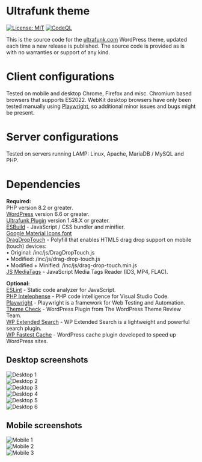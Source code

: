 # **Ultrafunk theme**

[![License: MIT](https://img.shields.io/badge/License-MIT-yellow.svg)](https://opensource.org/licenses/MIT)
[![CodeQL](https://github.com/ultrafunk/ultrafunk-theme/workflows/CodeQL/badge.svg)](https://github.com/ultrafunk/ultrafunk-theme/actions/workflows/codeql-analysis.yml)

This is the source code for the [ultrafunk.com](https://ultrafunk.com) WordPress theme, updated each time a new release is published.
The source code is provided as is with no warranties or support of any kind.

# Client configurations
Tested on mobile and desktop Chrome, Firefox and misc. Chromium based browsers that supports ES2022.
WebKit desktop browsers have only been tested manually using [Playwright](https://github.com/microsoft/playwright),
so additional minor issues and bugs might be present.

# Server configurations
Tested on servers running LAMP: Linux, Apache, MariaDB / MySQL and PHP.

# Dependencies  
**Required:**  
PHP version 8.2 or greater.  
[WordPress](https://wordpress.org/download/) version 6.6 or greater.  
[Ultrafunk Plugin](https://github.com/ultrafunk/ultrafunk-plugin/) version 1.48.X or greater.  
[ESBuild](https://github.com/evanw/esbuild/) - JavaScript / CSS bundler and minifier.  
[Google Material Icons font](https://fonts.google.com/icons)  
[DragDropTouch](https://github.com/Bernardo-Castilho/dragdroptouch) - Polyfill that enables HTML5 drag drop support on mobile (touch) devices:  
  • Original: /inc/js/DragDropTouch.js  
  • Modified: /inc/js/drag-drop-touch.js  
  • Modified + Minified: /inc/js/drag-drop-touch.min.js  
[JS MediaTags](https://github.com/aadsm/jsmediatags) - JavaScript Media Tags Reader (ID3, MP4, FLAC).  

**Optional:**  
[ESLint](https://eslint.org/) - Static code analyzer for JavaScript.  
[PHP Intelephense](https://intelephense.com/) - PHP code intelligence for Visual Studio Code.  
[Playwright](https://github.com/microsoft/playwright/) - Playwright is a framework for Web Testing and Automation.  
[Theme Check](https://wordpress.org/plugins/theme-check/) - WordPress Plugin from The WordPress Theme Review Team.  
[WP Extended Search](https://wordpress.org/plugins/wp-extended-search/) - WP Extended Search is a lightweight and powerful search plugin.  
[WP Fastest Cache](https://wordpress.org/plugins/wp-fastest-cache/) - WordPress cache plugin developed to speed up WordPress sites.  

## **Desktop screenshots**  
![Desktop 1](https://ultrafunk.com/wp-content/uploads/screenshots/desktop_1-45_20.png)  
![Desktop 2](https://ultrafunk.com/wp-content/uploads/screenshots/desktop_1-45_11.png)  
![Desktop 3](https://ultrafunk.com/wp-content/uploads/screenshots/desktop_1-45_12.png)  
![Desktop 4](https://ultrafunk.com/wp-content/uploads/screenshots/desktop_1-45_13.png)  
![Desktop 5](https://ultrafunk.com/wp-content/uploads/screenshots/desktop_1-45_14.png)  
![Desktop 6](https://ultrafunk.com/wp-content/uploads/screenshots/desktop_1-45_15.png)  

## **Mobile screenshots**  
![Mobile 1](https://ultrafunk.com/wp-content/uploads/screenshots/mobile_1-45_01.png)  
![Mobile 2](https://ultrafunk.com/wp-content/uploads/screenshots/mobile_1-45_02.png)  
![Mobile 3](https://ultrafunk.com/wp-content/uploads/screenshots/mobile_1-45_03.png)  

